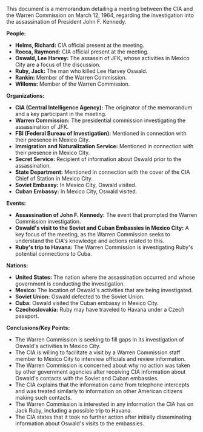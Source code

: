 This document is a memorandum detailing a meeting between the CIA and the Warren Commission on March 12, 1964, regarding the investigation into the assassination of President John F. Kennedy.

**People:**

*   **Helms, Richard:** CIA official present at the meeting.
*   **Rocca, Raymond:** CIA official present at the meeting.
*   **Oswald, Lee Harvey:** The assassin of JFK, whose activities in Mexico City are a focus of the discussion.
*   **Ruby, Jack:** The man who killed Lee Harvey Oswald.
*   **Rankin:** Member of the Warren Commission.
*   **Willems:** Member of the Warren Commission.

**Organizations:**

*   **CIA (Central Intelligence Agency):** The originator of the memorandum and a key participant in the meeting.
*   **Warren Commission:** The presidential commission investigating the assassination of JFK.
*   **FBI (Federal Bureau of Investigation):** Mentioned in connection with their presence in Mexico City.
*   **Immigration and Naturalization Service:** Mentioned in connection with their presence in Mexico City.
*   **Secret Service:** Recipient of information about Oswald prior to the assassination.
*   **State Department:** Mentioned in connection with the cover of the CIA Chief of Station in Mexico City.
*   **Soviet Embassy:** In Mexico City, Oswald visited.
*   **Cuban Embassy:** In Mexico City, Oswald visited.

**Events:**

*   **Assassination of John F. Kennedy:** The event that prompted the Warren Commission investigation.
*   **Oswald's visit to the Soviet and Cuban Embassies in Mexico City:** A key focus of the meeting, as the Warren Commission seeks to understand the CIA's knowledge and actions related to this.
*   **Ruby's trip to Havana:** The Warren Commission is investigating Ruby's potential connections to Cuba.

**Nations:**

*   **United States:** The nation where the assassination occurred and whose government is conducting the investigation.
*   **Mexico:** The location of Oswald's activities that are being investigated.
*   **Soviet Union:** Oswald defected to the Soviet Union.
*   **Cuba:** Oswald visited the Cuban embassy in Mexico City.
*   **Czechoslovakia:** Ruby may have traveled to Havana under a Czech passport.

**Conclusions/Key Points:**

*   The Warren Commission is seeking to fill gaps in its investigation of Oswald's activities in Mexico City.
*   The CIA is willing to facilitate a visit by a Warren Commission staff member to Mexico City to interview officials and review information.
*   The Warren Commission is concerned about why no action was taken by other government agencies after receiving CIA information about Oswald's contacts with the Soviet and Cuban embassies.
*   The CIA explains that the information came from telephone intercepts and was treated similarly to information on other American citizens making such contacts.
*   The Warren Commission is interested in any information the CIA has on Jack Ruby, including a possible trip to Havana.
*   The CIA states that it took no further action after initially disseminating information about Oswald's visits to the embassies.
